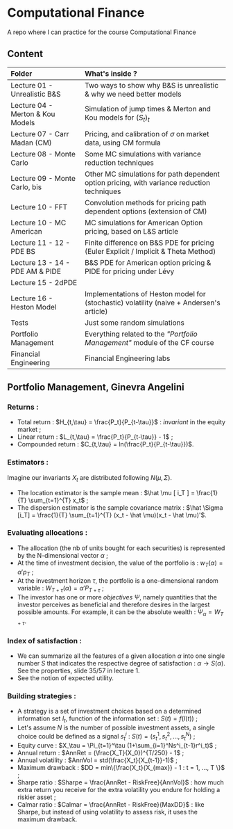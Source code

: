 # Computational Finance
A repo where I can practice for the course Computational Finance

## Content
| Folder | What's inside ? |
|:-------|:------------|
|Lecture 01 - Unrealistic B&S| Two ways to show why B&S is unrealistic & why we need better models|
|Lecture 04 - Merton & Kou Models| Simulation of jump times & Merton and Kou models for $(S_t)_t$|
|Lecture 07 - Carr Madan (CM)| Pricing, and calibration of $\sigma$ on market data, using CM formula |
|Lecture 08 - Monte Carlo| Some MC simulations with variance reduction techniques|
|Lecture 09 - Monte Carlo, bis| Other MC simulations for path dependent option pricing, with variance reduction techniques|
|Lecture 10 - FFT| Convolution methods for pricing path dependent options (extension of CM)|
|Lecture 10 - MC American| MC simulations for American Option pricing, based on L&S article|
|Lecture 11 - 12 - PDE BS| Finite difference on B&S PDE for pricing (Euler Explicit / Implicit & Theta Method)|
|Lecture 13 - 14 - PDE AM & PIDE| B&S PDE for American option pricing & PIDE for pricing under Lévy|
|Lecture 15 - 2dPDE| |
|Lecture 16 - Heston Model| Implementations of Heston model for (stochastic) volatility (naive + Andersen's article) |
|Tests| Just some random simulations |
|Portfolio Management| Everything related to the $\textit{"Portfolio Management"}$ module of the CF course|
|Financial Engineering| Financial Engineering labs|

## Portfolio Management, Ginevra Angelini

### Returns :
- Total return : $H_{t,\tau} = \frac{P_t}{P_{t-\tau}}$ : $invariant$ in the equity market ;
- Linear return : $L_{t,\tau} = \frac{P_t}{P_{t-\tau}} - 1$ ;
- Compounded return : $C_{t,\tau} = ln(\frac{P_t}{P_{t-\tau}})$.

### Estimators :
Imagine our invariants $X_t$ are distributed following $N(\mu, \Sigma)$.
- The location estimator is the sample mean : $\hat \mu [ i_T ] = \frac{1}{T} \sum_{t=1}^{T} x_t$ ;
- The dispersion estimator is the sample covariance matrix : $\hat \Sigma [i_T] = \frac{1}{T} \sum_{t=1}^{T} (x_t - \hat \mu)(x_t - \hat \mu)'$.

### Evaluating allocations :
- The allocation (the nb of units bought for each securities) is represented by the N-dimensional vector $\alpha$ ;
- At the time of investment decision, the value of the portfolio is : $w_T(\alpha) = \alpha'p_T$ ;
- At the investment horizon $\tau$, the portfolio is a one-dimensional random variable : $W_{T+\tau}(\alpha) = \alpha'P_{T+\tau}$ ;
- The investor has one or more $objectives$ $\Psi$, namely quantities that the investor perceives as beneficial and therefore desires in the largest possible amounts. For example, it can be the absolute wealth : $\Psi_\alpha = W_{T+\tau}$.

### Index of satisfaction :
- We can summarize all the features of a given allocation $\alpha$ into one single number $S$ that indicates the respective degree of satisfaction : $\alpha \rightarrow S(\alpha)$. See the properties, slide $35/57$ in lecture $1$.
- See the notion of expected utility.

### Building strategies :
- A strategy is a set of investment choices based on a determined information set $I_t$, function of the information set : $S(t) = f(I(t))$ ;
- Let's assume $N$ is the number of possible investment assets, a single choice could be defined as a signal $s_t^i$ : $S(t) = (s^1_t, s^2_t, ..., s^N_t)$ ;
- Equity curve : $X_\tau = \Pi_{t=1}^\tau (1+\sum_{i=1}^Ns^i_{t-1}r^i_t)$ ;
- Annual return : $AnnRet = (\frac{X_T}{X_0})^{T/250} - 1$ ;
- Annual volatility : $AnnVol = std(\frac{X_t}{X_{t-1}}-1)$ ;
- Maximum drawback : $DD = min\{\frac{X_t}{X_{max}} - 1 : t = 1, ..., T \}$ ;
- Sharpe ratio : $Sharpe = \frac{AnnRet - RiskFree}{AnnVol}$ : how much extra return you receive for the extra volatility you endure for holding a riskier asset ;
- Calmar ratio : $Calmar = \frac{AnnRet - RiskFree}{MaxDD}$ : like Sharpe, but instead of using volatility to assess risk, it uses the maximum drawback.

